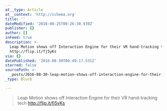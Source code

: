 ```yaml
---
at__type: Article
at__context: 'http://schema.org'
title: ''
dateModified: '2016-08-25T00:26:30.939Z'
publisher: {}
author: []
inFeed: true
description: >-
  Leap Motion shows off Interaction Engine for their VR hand-tracking tech
  http://flip.it/fj5yKs
via: {}
datePublished: '2016-08-30T00:49:17.531Z'
starred: false
sourcePath: >-
  _posts/2016-08-30-leap-motion-shows-off-interaction-engine-for-their-vr-hand-t.md
_type: Blurb

---
```

> Leap Motion shows off Interaction Engine for their VR hand-tracking tech http://flip.it/fj5yKs